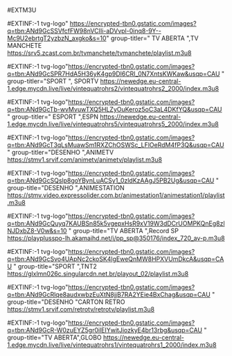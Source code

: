 #EXTM3U

#EXTINF:-1 tvg-logo" https://encrypted-tbn0.gstatic.com/images?q=tbn:ANd9GcSSVfcfFW98nVCIIi-aDVvpl-0inq8-9Y--Mc9U2ebrtgT2yzbzN_axgko&s=10"
group-titler=" TV ABERTA ",TV MANCHETE
https://srv5.zcast.com.br/tvmanchete/tvmanchete/playlist.m3u8

#EXTINF:-1 tvg-logo"https://encrypted-tbn0.gstatic.com/images?q=tbn:ANd9GcSPR7HdA5H36yK4gp9Dl6CRI_0N7XntsKWKaw&usqp=CAU "
group-titler="SPORT ", SPORTV
https://newedge.eu-central-1.edge.mycdn.live/live/vintequatrohrs2/vintequatrohrs2_2000/index.m3u8

#EXTINF:-1 tvg-logo"https://encrypted-tbn0.gstatic.com/images?q=tbn:ANd9GcTb-wvMvuwTXQ5HLZyOuKeroz5oC3aL4DKfYQ&usqp=CAU "
group-titler=" ESPORT ",ESPN
https://newedge.eu-central-1.edge.mycdn.live/live/vintequatrohrs5/vintequatrohrs5_2000/index.m3u8

#EXTINF:-1 tvg-logo"https://encrypted-tbn0.gstatic.com/images?q=tbn:ANd9GcT3qLsMuawSm1RXZChOSWSc_LFlOeRdM4fP3Q&usqp=CAU "
group-titler="DESENHO ",ANIMETV
https://stmv1.srvif.com/animetv/animetv/playlist.m3u8

#EXTINF:-1 tvg-logo"https://encrypted-tbn0.gstatic.com/images?q=tbn:ANd9GcSQslp8goYBynLuACSy1_0zldKzAAgJ5PB2Ug&usqp=CAU "
group-title="DESENHO ",ANIMESTATION
https://stmv.video.expressolider.com.br/animestation1/animestation1/playlist.m3u8

#EXTINF:-1 tvg-logo"https://encrypted-tbn0.gstatic.com/images?q=tbn:ANd9GcQuyq7KAUBSn85k5vgepxHsR9xV19W3dDCrUOMPKQnEg8zlNJDxbZ8-V0w&s=10 "
group-title="TV ABERTA ",Record SP
https://playplusspo-lh.akamaihd.net/i/pp_sp@350176/index_720_av-p.m3u8

#EXTINF:-1 tvg-logo"https://encrypted-tbn0.gstatic.com/images?q=tbn:ANd9GcSvo4UApNc2ckoSK4lgEweQnMW8HPXVUmDkcA&usqp=CAU "
group-title="SPORT ",TNT2
https://glxlmn026c.singularcdn.net.br/playout_02/playlist.m3u8

#EXTINF:-1 tvg-logo"https://encrypted-tbn0.gstatic.com/images?q=tbn:ANd9GcRlqe8audxwbzEuXtN8jjB7RA2YEie4BxChag&usqp=CAU "
group-title="DESENHO "CARTON RETRO
https://stmv1.srvif.com/retrotv/retrotv/playlist.m3u8

#EXTINF:-1 tvg-logo"https://encrypted-tbn0.gstatic.com/images?q=tbn:ANd9GcR-W0zuEYZ5gr0ilEIYwitJiozkyE4br13rbg&usqp=CAU "
group-title="TV ABERTA",GLOBO
https://newedge.eu-central-1.edge.mycdn.live/live/vintequatrohrs1/vintequatrohrs1_2000/index.m3u8
